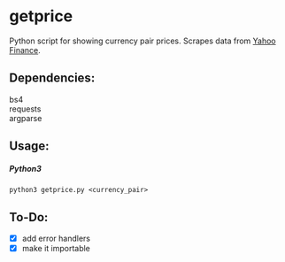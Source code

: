 # getprice
Python script for showing currency pair prices. 
Scrapes data from [Yahoo Finance](https://finance.yahoo.com/). 


## Dependencies:
bs4  
requests  
argparse  

## Usage:
##### Python3
```
python3 getprice.py <currency_pair>
```
## To-Do:
- [x] add error handlers  
- [x] make it importable  